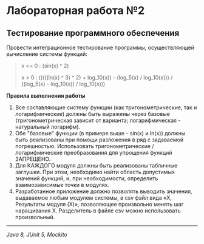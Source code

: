 # Лабораторная работа №2
## Тестирование программного обеспечения
Провести интеграционное тестирование программы, осуществляющей вычисление системы функций:
> x <= 0 : (sin(x) ^ 2)
> 
> x > 0 : (((((ln(x) ^ 3) ^ 2) + log_10(x)) - (log_5(x) / log_10(x))) / ((log_5(x) - log_10(x)) / log_10(x)))

**Правила выполнения работы**
1. Все составляющие систему функции (как тригонометрические, так и логарифмические) должны быть выражены через базовые (тригонометрическая зависит от варианта; логарифмическая - натуральный логарифм).
2. Обе "базовые" функции (в примере выше - sin(x) и ln(x)) должны быть реализованы при помощи разложения в ряд с задаваемой погрешностью. Использовать тригонометрические / логарифмические преобразования для упрощения функций ЗАПРЕЩЕНО.
3. Для КАЖДОГО модуля должны быть реализованы табличные заглушки. При этом, необходимо найти область допустимых значений функций, и, при необходимости, определить взаимозависимые точки в модулях.
4. Разработанное приложение должно позволять выводить значения, выдаваемое любым модулем системы, в сsv файл вида «X, Результаты модуля (X)», позволяющее произвольно менять шаг наращивания Х. Разделитель в файле csv можно использовать произвольный.

***
*Java 8, JUnit 5, Mockito*
